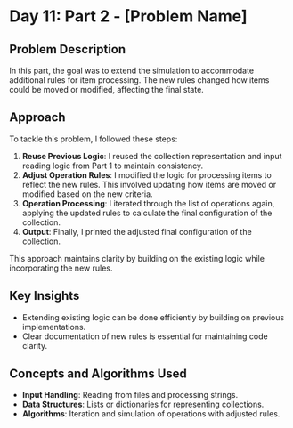# Day 11: Part 2 - [Problem Name]

## Problem Description
In this part, the goal was to extend the simulation to accommodate additional rules for item processing. The new rules changed how items could be moved or modified, affecting the final state.

## Approach
To tackle this problem, I followed these steps:
1. **Reuse Previous Logic**: I reused the collection representation and input reading logic from Part 1 to maintain consistency.
2. **Adjust Operation Rules**: I modified the logic for processing items to reflect the new rules. This involved updating how items are moved or modified based on the new criteria.
3. **Operation Processing**: I iterated through the list of operations again, applying the updated rules to calculate the final configuration of the collection.
4. **Output**: Finally, I printed the adjusted final configuration of the collection.

This approach maintains clarity by building on the existing logic while incorporating the new rules.

## Key Insights
- Extending existing logic can be done efficiently by building on previous implementations.
- Clear documentation of new rules is essential for maintaining code clarity.

## Concepts and Algorithms Used
- **Input Handling**: Reading from files and processing strings.
- **Data Structures**: Lists or dictionaries for representing collections.
- **Algorithms**: Iteration and simulation of operations with adjusted rules.